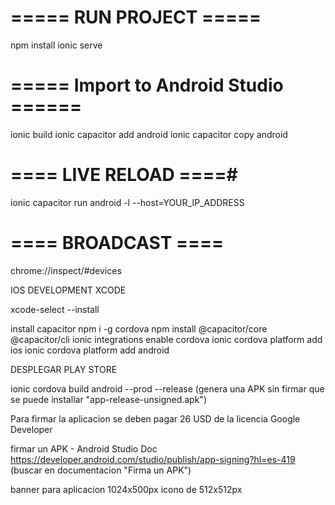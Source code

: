 # ===== RUN PROJECT ===== #

npm install 
ionic serve

# ===== Import to Android Studio ====== #

ionic build 
ionic capacitor add  android
ionic capacitor copy android

# ==== LIVE RELOAD ====#

ionic capacitor run android -l --host=YOUR_IP_ADDRESS

# ==== BROADCAST ==== #

chrome://inspect/#devices


IOS DEVELOPMENT XCODE

xcode-select --install



install capacitor
 npm i -g cordova
npm install @capacitor/core @capacitor/cli
ionic integrations enable cordova
ionic cordova platform add ios
ionic cordova platform add android



DESPLEGAR PLAY STORE 

ionic cordova build android --prod --release
(genera una APK sin firmar que se puede installar "app-release-unsigned.apk")

Para firmar la aplicacion se deben pagar 26 USD de la licencia Google Developer

firmar un APK - Android Studio Doc
https://developer.android.com/studio/publish/app-signing?hl=es-419
(buscar en documentacion "Firma un APK")

banner para aplicacion 1024x500px
icono de 512x512px



